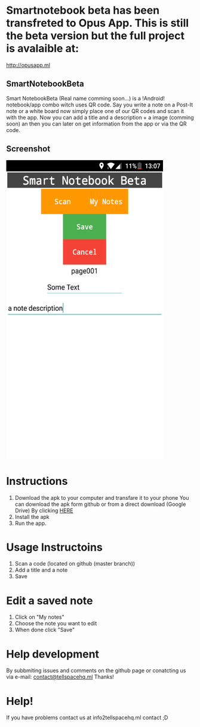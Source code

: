 # Smartnotebook beta has been transfreted to Opus App. This is still the beta version but the full project is avalaible at:
<a href="http://opusapp.ml"> http://opusapp.ml </a>

## SmartNotebookBeta

Smart NotebookBeta (Real name comming soon...) is a !Android! notebook/app combo witch uses QR code. Say you write a note on a Post-It note or a white board now simply place one of our QR codes and scan it with the app. Now you can add a title and a description + a image (comming soon) an then you can later on get information from the app or via the QR code.
## Screenshot

<img src="Screenshot_20170528-130754.png" width="420px" height="800px">

# Instructions

1. Download the apk to your computer and transfare it to your phone
You can download the apk form github or from a direct download (Google Drive) By clicking <a href="https://drive.google.com/uc?export=download&id=0B6FSSEN7obfyOFlKMlhwSG5ZOG8"> HERE </a> 
2. Install the apk
3. Run the app.

# Usage Instructoins

1. Scan a code (located on github (master branch))
2. Add a title and a note
3. Save

# Edit a saved note

1. Click on "My notes"
2. Choose the note you want to edit
3. When done click "Save"

# Help development

By subbmiting issues and comments on the github page or conatcting us via e-mail:
contact@tellspacehq.ml Thanks!

# Help!

If you have problems contact us at info2tellspacehq.ml contact ;D

